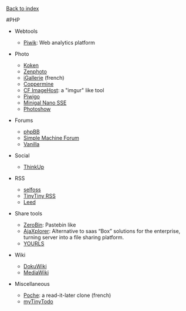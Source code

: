 [Back to index](../README.md)

#PHP

- Webtools
  - [Piwik](http://piwik.org): Web analytics platform

- Photo
  - [Koken](http://koken.me)
  - [Zenphoto](http://www.zenphoto.org)
  - [iGallerie](http://www.igalerie.org) (french)
  - [Coppermine](http://coppermine-gallery.net/)
  - [CF ImageHost](http://www.codefuture.co.uk/projects/imagehost/): a "imgur" like tool
  - [Piwigo](http://piwigo.org/)
  - [Minigal Nano SSE](https://github.com/sebsauvage/MinigalNano)
  - [Photoshow](http://www.photoshow-gallery.com/)

- Forums
  - [phpBB](https://www.phpbb.com/)
  - [Simple Machine Forum](http://simplemachines.org/)
  - [Vanilla](http://vanillaforums.org/)

- Social
  - [ThinkUp](https://www.thinkup.com/)

- RSS
  - [selfoss](http://selfoss.aditu.de/)
  - [TinyTiny RSS](http://tt-rss.org/redmine/projects/tt-rss/wiki)
  - [Leed](http://projet.idleman.fr/leed/)

- Share tools
  - [ZeroBin](http://sebsauvage.net/wiki/doku.php?id=php:zerobin): Pastebin like
  - [AjaXplorer](http://ajaxplorer.info/): Alternative to saas “Box” solutions for the enterprise, turning server into a file sharing platform.
  - [YOURLS](http://yourls.org/)

- Wiki
  - [DokuWiki](https://www.dokuwiki.org/dokuwiki)
  - [MediaWiki](http://www.mediawiki.org/)

- Miscellaneous
  - [Poche](http://inthepoche.com/): a read-it-later clone (french)
  - [myTinyTodo](http://www.mytinytodo.net/)

